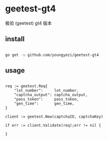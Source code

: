 # geetest-gt4
极验 (geetest) gt4 版本


## install ##

```bash

go get -u github.com/youngyezi/geetest-gt4

```

## usage ##
```golang

req := geetest.Req{
    "lot_number":     lot_number,
    "captcha_output": captcha_output,
    "pass_token":     pass_token,
    "gen_time":       gen_time,
}

client := geetest.New(captchaID, captchaKey)

if err := client.Validate(req);err != nil {

}

```


